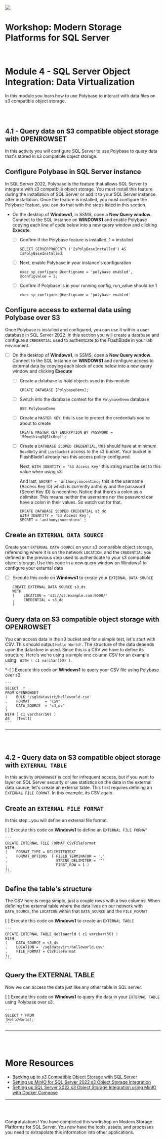![](./../graphics/purestorage.png)

# Workshop: Modern Storage Platforms for SQL Server
<br />

# Module 4 - SQL Server Object Integration: Data Virtualization

In this module you learn how to use Polybase to interact with data files on s3 compatible object storage.

<br />
<br />

## 4.1 - Query data on S3 compatible object storage with OPENROWSET

In this activity you will configure SQL Server to use Polybase to query data that's stored in s3 compatible object storage.


## **Configure Polybase in SQL Server instance**

In SQL Server 2022, Polybase is the feature that allows SQL Server to integrate with s3 compatbile object storage. You must install this feature during the installation of SQL Server or add it to your SQL Server instance after installation. Once the feature is installed, you must configure the Polybase feature, you can do that with the steps listed in this section.

- On the desktop of **Windows1**, in SSMS, open a **New Query window**. Connect to the SQL Instance on **WINDOWS1** and enable Polybase copying each line of code below into a new query window and clicking **Execute**.


    - [ ] Confirm if the Polybase feature is installed, 1 = installed

        ```
        SELECT SERVERPROPERTY ('IsPolyBaseInstalled') AS IsPolyBaseInstalled;
        ```

    - [ ] Next, enable Polybase in your instance's configuration

        ```
        exec sp_configure @configname = 'polybase enabled', @configvalue = 1;
        ```

    - [ ] Confirm if Polybase is in your running config, run_value should be 1

        ```
        exec sp_configure @configname = 'polybase enabled'
        ```

## **Configure access to external data using Polybase over S3**

Once Polybase is installed and configured, you can use it within a user database in SQL Server 2022. In this section you will create a database and configure a `CREDENTIAL` used to authentcate to the FlashBlade in your lab enviroment. 

- [ ] On the desktop of **Windows1**, in SSMS, open a **New Query window**. Connect to the SQL Instance on **WINDOWS1** and configure access to external data by copying each block of code below into a new query window and clicking **Execute**


    - [ ] Create a database to hold objects used in this module

        ```
        CREATE DATABASE [PolybaseDemo];
        ```

    - [ ] Switch into the database context for the `PolybaseDemo` database
        ```
        USE PolybaseDemo
        ```

    - [ ] Create a `MASTER KEY`, this is use to protect the credentials you're about to create
        ```
        CREATE MASTER KEY ENCRYPTION BY PASSWORD = 'S0methingS@Str0ng!';  
        ```

    - [ ] Create a `DATABASE SCOPED CREDENTIAL`, this should have at minimum `ReadOnly` and `ListBucket` access to the s3 bucket. Your bucket in FlashBlade1 already has this access policy configured.

        Next, `WITH IDENTITY = 'S3 Access Key'` this string must be set to this value when using s3.

        And last, `SECRET = 'anthony:nocentino;` this is the username (Access Key ID) which is currently anthony and the password (Secret Key ID) is nocentino. Notice that there’s a colon as a delimiter. This means neither the username nor the password can have a colon in their values. So watch out for that.

        ```
        CREATE DATABASE SCOPED CREDENTIAL s3_dc 
        WITH IDENTITY = 'S3 Access Key', 
        SECRET = 'anthony:nocentino' ;
        ```

## **Create an `EXTERNAL DATA SOURCE`**

Create your `EXTERNAL DATA SOURCE` on your s3 compatible object storage, referencing where it is on the network `LOCATION`, and the `CREDENTIAL` you defined in the previous step used to authenticate to your s3 compatible object storage. Use this code in a new query window on Windows1 to configure your external data

- [ ] Execute this code on **Windows1** to create your `EXTERNAL DATA SOURCE`

    ```
    CREATE EXTERNAL DATA SOURCE s3_ds
    WITH
    (    LOCATION = 's3://s3.example.com:9000/'
    ,    CREDENTIAL = s3_dc
    )
    ```

## **Query data on S3 compatible object storage with OPENROWSET**

You can access data in the s3 bucket and for a simple test, let's start with CSV. This should output `Hello World!`. The structure of the data depends upon the datastore in used. Since this is a CSV we have to define its structure. Here's we're using a simple one column CSV for an example using ` WITH ( c1 varchar(50) )`.

*-[ ] Execute this code on **Windows1** to query your CSV file using Polybase over s3.

    ```
    SELECT  * 
    FROM OPENROWSET
    (    BULK '/sqldatavirt/helloworld.csv'
    ,    FORMAT       = 'CSV'
    ,    DATA_SOURCE  = 's3_ds'
    ) 
    WITH ( c1 varchar(50) )             
    AS   [Test1]
    ```
---

<br />
<br />

## 4.2 - Query data on S3 compatible object storage with `EXTERNAL TABLE`

In this activity  `OPENROWSET` is cool for infrequent access, but if you want to layer on SQL Server security or use statistics on the data in the external data source, let's create an external table.  This first requires defining an `EXTERNAL FILE FORMAT`.  In this example, its CSV again.

## **Create an `EXTERNAL FILE FORMAT`**

In this step...you will define an external file format.

[ ] Execute this code on **Windows1** to define an `EXTERNAL FILE FORMAT`

    ```
    CREATE EXTERNAL FILE FORMAT CSVFileFormat
    WITH
    (    FORMAT_TYPE = DELIMITEDTEXT
    ,    FORMAT_OPTIONS  ( FIELD_TERMINATOR = ','
    ,                      STRING_DELIMITER = '"'
    ,                      FIRST_ROW = 1 )
    );
    ```

## **Define the table's structure**

The CSV here is mega simple, just a couple rows with a two columns. When defining the external table where the data lives on our network with `DATA_SOURCE`, the `LOCATION` within that `DATA_SOURCE` and the `FILE_FORMAT`

[ ] Execute this code on **Windows1** to create an `EXTERNAL TABLE`

    ```
    CREATE EXTERNAL TABLE HelloWorld ( c1 varchar(50) )
    WITH 
    (    DATA_SOURCE = s3_ds
    ,    LOCATION = '/sqldatavirt/helloworld.csv'
    ,    FILE_FORMAT = CSVFileFormat
    );
    ```

## **Query the EXTERNAL TABLE**

Now we can access the data just like any other table in SQL server. 

[ ] Execute this code on **Windows1** to query the data in your `EXTERNAL TABLE` using Polybase over s3.

    ```
    SELECT * FROM
    [HelloWorld];
    ```

---

<br />
<br />

# More Resources
- [Backing up to s3 Compatible Object Storage with SQL Server](https://www.nocentino.com/posts/2022-06-06-backing-up-to-s3-storage-with-sqlserver/)
- [Setting up MinIO for SQL Server 2022 s3 Object Storage Integration](https://www.nocentino.com/posts/2022-06-10-setting-up-minio-for-sqlserver-object-storage)
- [Setting up SQL Server 2022 s3 Object Storage Integration using MinIO with Docker Compose](https://www.nocentino.com/posts/2022-08-13-setting-up-minio-for-sqlserver-object-storage-docker-compose/)

---
<br />
<br />

Congratulations! You have completed this workshop on Modern Storage Platforms for SQL Server. You now have the tools, assets, and processes you need to extrapolate this information into other applications.



